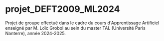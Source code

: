# projet_DEFT2009_ML2024
Projet de groupe effectué dans le cadre du cours d'Apprentissage Artificiel enseigné par M. Loïc Grobol au sein du master TAL (Université Paris Nanterre), année 2024-2025.
